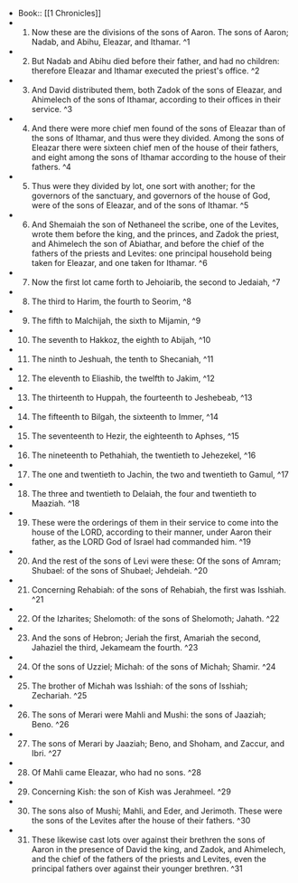 - Book:: [[1 Chronicles]]
- 1. Now these are the divisions of the sons of Aaron. The sons of Aaron; Nadab, and Abihu, Eleazar, and Ithamar. ^1
- 2. But Nadab and Abihu died before their father, and had no children: therefore Eleazar and Ithamar executed the priest's office. ^2
- 3. And David distributed them, both Zadok of the sons of Eleazar, and Ahimelech of the sons of Ithamar, according to their offices in their service. ^3
- 4. And there were more chief men found of the sons of Eleazar than of the sons of Ithamar, and thus were they divided. Among the sons of Eleazar there were sixteen chief men of the house of their fathers, and eight among the sons of Ithamar according to the house of their fathers. ^4
- 5. Thus were they divided by lot, one sort with another; for the governors of the sanctuary, and governors of the house of God, were of the sons of Eleazar, and of the sons of Ithamar. ^5
- 6. And Shemaiah the son of Nethaneel the scribe, one of the Levites, wrote them before the king, and the princes, and Zadok the priest, and Ahimelech the son of Abiathar, and before the chief of the fathers of the priests and Levites: one principal household being taken for Eleazar, and one taken for Ithamar. ^6
- 7. Now the first lot came forth to Jehoiarib, the second to Jedaiah, ^7
- 8. The third to Harim, the fourth to Seorim, ^8
- 9. The fifth to Malchijah, the sixth to Mijamin, ^9
- 10. The seventh to Hakkoz, the eighth to Abijah, ^10
- 11. The ninth to Jeshuah, the tenth to Shecaniah, ^11
- 12. The eleventh to Eliashib, the twelfth to Jakim, ^12
- 13. The thirteenth to Huppah, the fourteenth to Jeshebeab, ^13
- 14. The fifteenth to Bilgah, the sixteenth to Immer, ^14
- 15. The seventeenth to Hezir, the eighteenth to Aphses, ^15
- 16. The nineteenth to Pethahiah, the twentieth to Jehezekel, ^16
- 17. The one and twentieth to Jachin, the two and twentieth to Gamul, ^17
- 18. The three and twentieth to Delaiah, the four and twentieth to Maaziah. ^18
- 19. These were the orderings of them in their service to come into the house of the LORD, according to their manner, under Aaron their father, as the LORD God of Israel had commanded him. ^19
- 20. And the rest of the sons of Levi were these: Of the sons of Amram; Shubael: of the sons of Shubael; Jehdeiah. ^20
- 21. Concerning Rehabiah: of the sons of Rehabiah, the first was Isshiah. ^21
- 22. Of the Izharites; Shelomoth: of the sons of Shelomoth; Jahath. ^22
- 23. And the sons of Hebron; Jeriah the first, Amariah the second, Jahaziel the third, Jekameam the fourth. ^23
- 24. Of the sons of Uzziel; Michah: of the sons of Michah; Shamir. ^24
- 25. The brother of Michah was Isshiah: of the sons of Isshiah; Zechariah. ^25
- 26. The sons of Merari were Mahli and Mushi: the sons of Jaaziah; Beno. ^26
- 27. The sons of Merari by Jaaziah; Beno, and Shoham, and Zaccur, and Ibri. ^27
- 28. Of Mahli came Eleazar, who had no sons. ^28
- 29. Concerning Kish: the son of Kish was Jerahmeel. ^29
- 30. The sons also of Mushi; Mahli, and Eder, and Jerimoth. These were the sons of the Levites after the house of their fathers. ^30
- 31. These likewise cast lots over against their brethren the sons of Aaron in the presence of David the king, and Zadok, and Ahimelech, and the chief of the fathers of the priests and Levites, even the principal fathers over against their younger brethren. ^31
